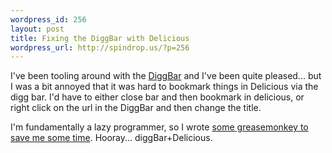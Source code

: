 ```yaml
--- 
wordpress_id: 256
layout: post
title: Fixing the DiggBar with Delicious
wordpress_url: http://spindrop.us/?p=256
---
```

I've been tooling around with the [DiggBar](http://digg.com/http://spindrop.us/) and I've been quite pleased... but I was a bit annoyed that it was hard to bookmark things in Delicious via the digg bar.  I'd have to either close bar and then bookmark in delicious, or right click on the url in the DiggBar and then change the title.

I'm fundamentally a lazy programmer, so I wrote [some greasemonkey to save me some time](http://userscripts.org/scripts/show/45716).  Hooray... diggBar+Delicious.
